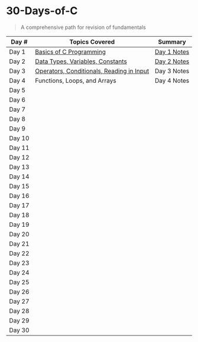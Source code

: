 # 30-Days-of-C
>A comprehensive path for revision of fundamentals

| Day # |  Topics Covered| Summary|
|-------|---------------|-------|
| Day 1 | [Basics of C Programming](https://github.com/balapriyac/30-Days-of-C/tree/main/day-1)| [Day 1 Notes](https://github.com/balapriyac/30-Days-of-C/blob/main/day-1/day1-summary.md)|
| Day 2 | [Data Types, Variables, Constants](https://github.com/balapriyac/30-Days-of-C/tree/main/day-2)| [Day 2 Notes](https://github.com/balapriyac/30-Days-of-C/blob/main/day-2/day-2-summary.md)|
| Day 3 | [Operators, Conditionals, Reading in Input](https://github.com/balapriyac/30-Days-of-C/tree/main/day-3)| Day 3 Notes|
| Day 4 |Functions, Loops, and Arrays | Day 4 Notes|
| Day 5 | ||
| Day 6 | ||
| Day 7 | ||
| Day 8 | ||
| Day 9 | ||
| Day 10 |||
| Day 11 |||
| Day 12 | ||
| Day 13 | ||
| Day 14 | ||
| Day 15 | ||
| Day 16 | ||
| Day 17| ||
| Day 18 | ||
| Day 19 | ||
| Day 20 |||
| Day 21 |||
| Day 22 |||
| Day 23 |||
| Day 24 |||
| Day 25 |||
| Day 26 |||
| Day 27 |||
| Day 28 |||
| Day 29 |||
| Day 30 |||


